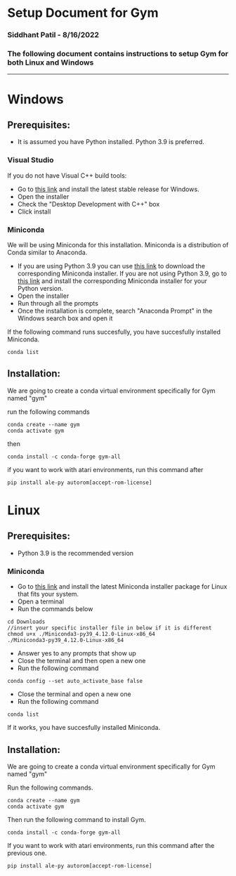 # Setup Document for Gym
### Siddhant Patil - 8/16/2022
### The following document contains instructions to setup Gym for both Linux and Windows
---
# Windows
## Prerequisites:
* It is assumed you have Python installed. Python 3.9 is preferred.
### Visual Studio
If you do not have Visual C++ build tools:
* Go to [this link](https://visualstudio.microsoft.com/downloads/) and install the latest stable release for Windows.
* Open the installer
* Check the "Desktop Development with C++" box
* Click install

### Miniconda
We will be using Miniconda for this installation. Miniconda is a distribution of Conda similar to Anaconda.
* If you are using Python 3.9 you can use [this link](https://repo.anaconda.com/miniconda/Miniconda3-py39_4.12.0-Windows-x86_64.exe) to download the corresponding Miniconda installer. If you are not using Python 3.9, go to [this link](https://docs.conda.io/en/latest/miniconda.html) and install the corresponding Miniconda installer for your Python version.
* Open the installer
* Run through all the prompts
* Once the installation is complete, search "Anaconda Prompt" in the Windows search box and open it

If the following command runs succesfully, you have succesfully installed Miniconda. 
```
conda list
```

## Installation:
We are going to create a conda virtual environment specifically for Gym named "gym"

run the following commands
```
conda create --name gym
conda activate gym
```
then
```
conda install -c conda-forge gym-all
```
if you want to work with atari environments, run this command after
```
pip install ale-py autorom[accept-rom-license]
```
# Linux
## Prerequisites:
* Python 3.9 is the recommended version
### Miniconda
* Go to [this link](https://docs.conda.io/en/latest/miniconda.html) and install the latest Miniconda installer package for Linux that fits your system.
* Open a terminal
* Run the commands below
```
cd Downloads
//insert your specific installer file in below if it is different
chmod u+x ./Miniconda3-py39_4.12.0-Linux-x86_64
./Miniconda3-py39_4.12.0-Linux-x86_64
```
* Answer yes to any prompts that show up
* Close the terminal and then open a new one
* Run the following command
```
conda config --set auto_activate_base false
```
* Close the terminal and open a new one
* Run the following command
```
conda list
```
If it works, you have succesfully installed Miniconda.

## Installation:
We are going to create a conda virtual environment specifically for Gym named "gym"

Run the following commands.
```
conda create --name gym
conda activate gym
```
Then run the following command to install Gym.
```
conda install -c conda-forge gym-all
```
If you want to work with atari environments, run this command after the previous one.
```
pip install ale-py autorom[accept-rom-license]
```
